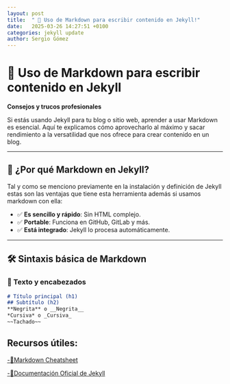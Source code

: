 ```yaml
---
layout: post
title:  " 📌 Uso de Markdown para escribir contenido en Jekyll!"
date:   2025-03-26 14:27:51 +0100
categories: jekyll update
author: Sergio Gómez
---
```


# 🚀 Uso de Markdown para escribir contenido en Jekyll  
**Consejos y trucos profesionales**  

 Si estás usando Jekyll para tu blog o sitio web, aprender a usar  Markdown es esencial. Aquí te explicamos cómo aprovecharlo al máximo y sacar rendimiento a la versatilidad que nos ofrece para crear contenido en un blog.  

---

## 📌 ¿Por qué Markdown en Jekyll?  
Tal y como se menciono previamente en la instalación y definición de Jekyll estas son las ventajas que tiene esta herramienta además si usamos markdown con ella: 
- ✅ **Es sencillo y rápido**: Sin HTML complejo.  
- ✅ **Portable**: Funciona en GitHub, GitLab y más.  
- ✅ **Está integrado**: Jekyll lo procesa automáticamente.  

---

## 🛠 Sintaxis básica de Markdown  

### 📝 Texto y encabezados  
```markdown
# Título principal (h1)  
## Subtítulo (h2)  
**Negrita** o __Negrita__  
*Cursiva* o _Cursiva_  
~~Tachado~~  
````


## Recursos útiles:

[-🔗Markdown Cheatsheet][markdowncheatsheet]

[-📂Documentación Oficial de Jekyll][documentation]

[markdowncheatsheet]: https://github.com/adam-p/markdown-here/wiki/Markdown-Cheatsheet

[documentation]: https://jekyllrb.com/docs/





